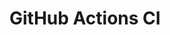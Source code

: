 # GitHub Actions CI
















































































































































































































































































































































































































































































































































































